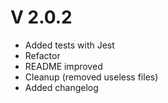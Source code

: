 # V 2.0.2
* Added tests with Jest
* Refactor
* README improved
* Cleanup (removed useless files)
* Added changelog
